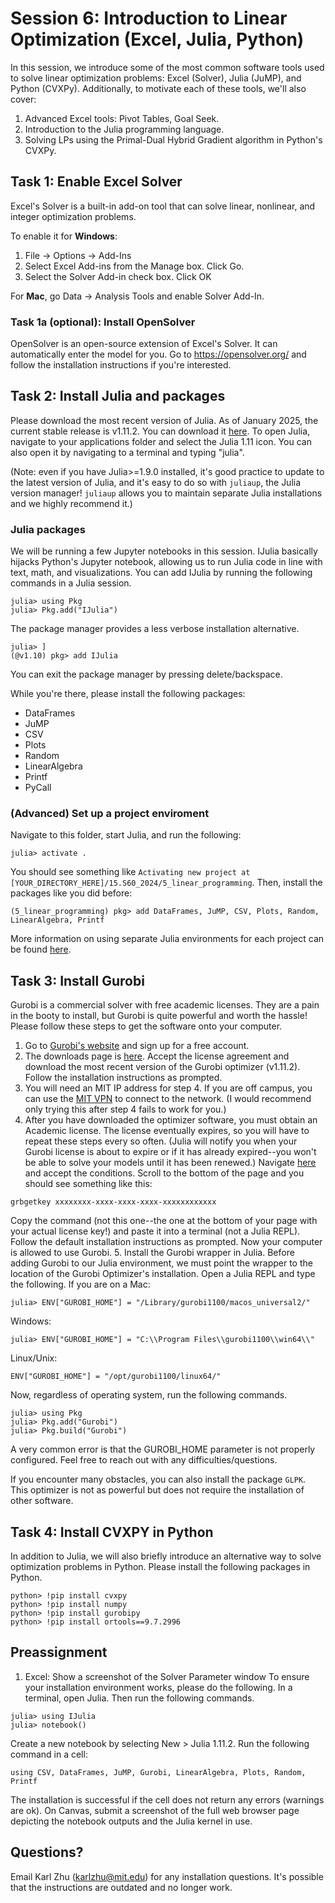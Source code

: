 # Session 6: Introduction to Linear Optimization (Excel, Julia, Python)

In this session, we introduce some of the most common software tools used to solve linear optimization problems: Excel (Solver), Julia (JuMP), and Python (CVXPy). Additionally, to motivate each of these tools, we'll also cover:
1. Advanced Excel tools: Pivot Tables, Goal Seek.
2. Introduction to the Julia programming language.
3. Solving LPs using the Primal-Dual Hybrid Gradient algorithm in Python's CVXPy.


## Task 1: Enable Excel Solver
Excel's Solver is a built-in add-on tool that can solve linear, nonlinear, and integer optimization problems.

To enable it for **Windows**:
1. File -> Options -> Add-Ins 
2. Select Excel Add-ins from the Manage box. Click Go.
3. Select the Solver Add-in check box. Click OK

For **Mac**, go Data -> Analysis Tools and enable Solver Add-In.

### Task 1a (optional): Install OpenSolver
OpenSolver is an open-source extension of Excel's Solver. It can automatically enter the model for you. Go to https://opensolver.org/ and follow the installation instructions if you're interested.

## Task 2: Install Julia and packages

Please download the most recent version of Julia. As of January 2025, the current stable release is v1.11.2. You can download it [here](https://julialang.org/downloads/). To open Julia, navigate to your applications folder and select the Julia 1.11 icon.
You can also open it by navigating to a terminal and typing "julia".


(Note: even if you have Julia>=1.9.0 installed, it's good practice to update to the latest version of Julia, and it's easy to do so with `juliaup`, the Julia version manager! `juliaup` allows you to maintain separate Julia installations and we highly recommend it.)

### Julia packages

We will be running a few Jupyter notebooks in this session. IJulia basically hijacks Python's Jupyter notebook, allowing us to run Julia code in line with text, math, and visualizations. You can add IJulia by running the following commands in a Julia session.
```
julia> using Pkg
julia> Pkg.add("IJulia")
```
The package manager provides a less verbose installation alternative.
```
julia> ]
(@v1.10) pkg> add IJulia
```
You can exit the package manager by pressing delete/backspace.

While you're there, please install the following packages:
* DataFrames
* JuMP
* CSV
* Plots
* Random
* LinearAlgebra
* Printf
* PyCall

### (Advanced) Set up a project enviroment

Navigate to this folder, start Julia, and run the following:
```
julia> activate .
```
You should see something like `Activating new project at [YOUR_DIRECTORY_HERE]/15.S60_2024/5_linear_programming`. Then, install the packages like you did before:
```
(5_linear_programming) pkg> add DataFrames, JuMP, CSV, Plots, Random, LinearAlgebra, Printf
```

More information on using separate Julia environments for each project can be found [here](https://pkgdocs.julialang.org/v1/environments/).

## Task 3: Install Gurobi

Gurobi is a commercial solver with free academic licenses. They are a pain in the booty to install, but Gurobi is quite powerful and worth the hassle! Please follow these steps to get the software onto your computer.

1. Go to [Gurobi's website](https://www.gurobi.com/) and sign up for a free account.
2. The downloads page is [here](https://www.gurobi.com/downloads/gurobi-optimizer-eula/). Accept the license agreement and download the most recent version of the Gurobi optimizer (v1.11.2). Follow the installation instructions as prompted.
3. You will need an MIT IP address for step 4. If you are off campus, you can use the [MIT VPN](https://ist.mit.edu/vpn) to connect to the network. (I would recommend only trying this after step 4 fails to work for you.)
4. After you have downloaded the optimizer software, you must obtain an Academic license. The license eventually expires, so you will have to repeat these steps every so often. (Julia will notify you when your Gurobi license is about to expire or if it has already expired--you won't be able to solve your models until it has been renewed.) Navigate [here](https://www.gurobi.com/downloads/end-user-license-agreement-academic/) and accept the conditions. Scroll to the bottom of the page and you should see something like this:
```
grbgetkey xxxxxxxx-xxxx-xxxx-xxxx-xxxxxxxxxxxx
```
Copy the command (not this one--the one at the bottom of your page with your actual license key!) and paste it into a terminal (not a Julia REPL). Follow the default installation instructions as prompted. Now your computer is allowed to use Gurobi.
5.  Install the Gurobi wrapper in Julia. Before adding Gurobi to our Julia environment, we must point the wrapper to the location of the Gurobi Optimizer's installation. Open a Julia REPL and type the following. If you are on a Mac:
```
julia> ENV["GUROBI_HOME"] = "/Library/gurobi1100/macos_universal2/"
```
Windows:
```
julia> ENV["GUROBI_HOME"] = "C:\\Program Files\\gurobi1100\\win64\\"
```
Linux/Unix:
```
ENV["GUROBI_HOME"] = "/opt/gurobi1100/linux64/"
```
Now, regardless of operating system, run the following commands.
```
julia> using Pkg
julia> Pkg.add("Gurobi")
julia> Pkg.build("Gurobi")
```
A very common error is that the GUROBI_HOME parameter is not properly configured. Feel free to reach out with any difficulties/questions.

If you encounter many obstacles, you can also install the package `GLPK`. This optimizer is not as powerful but does not require the installation of other software.

## Task 4: Install CVXPY in Python

In addition to Julia, we will also briefly introduce an alternative way to solve optimization problems in Python. Please install the following packages in Python. 
```
python> !pip install cvxpy
python> !pip install numpy
python> !pip install gurobipy
python> !pip install ortools==9.7.2996
```

## Preassignment
1. Excel: Show a screenshot of the Solver Parameter window
To ensure your installation environment works, please do the following. In a terminal, open Julia. Then run the following commands.
```
julia> using IJulia
julia> notebook()
```
Create a new notebook by selecting New > Julia 1.11.2. Run the following command in a cell:
```
using CSV, DataFrames, JuMP, Gurobi, LinearAlgebra, Plots, Random, Printf
```
The installation is successful if the cell does not return any errors (warnings are ok). On Canvas, submit a screenshot of the full web browser page depicting the notebook outputs and the Julia kernel in use.

## Questions?
Email Karl Zhu (karlzhu@mit.edu) for any installation questions. It's possible that the instructions are outdated and no longer work.
